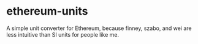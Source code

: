 # ethereum-units
A simple unit converter for Ethereum, because finney, szabo, and wei are less intuitive than SI units for people like me.
